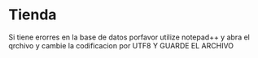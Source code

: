 # Tienda
Si tiene erorres en la base de datos porfavor utilize notepad++ y abra el qrchivo y cambie la codificacion por UTF8 Y GUARDE EL ARCHIVO
